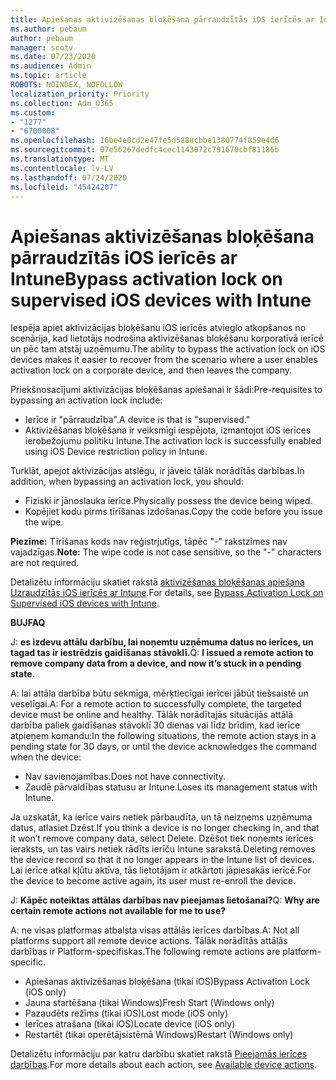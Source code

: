 ```yaml
---
title: Apiešanas aktivizēšanas bloķēšana pārraudzītās iOS ierīcēs ar Intune
ms.author: pebaum
author: pebaum
manager: scotv
ms.date: 07/23/2020
ms.audience: Admin
ms.topic: article
ROBOTS: NOINDEX, NOFOLLOW
localization_priority: Priority
ms.collection: Adm_O365
ms.custom:
- "1277"
- "6700008"
ms.openlocfilehash: 16be4e0cd2e47fe5d5888cbbe1380774f859e4d6
ms.sourcegitcommit: 07e56267dedfc4cec1143072c791670cbf81186b
ms.translationtype: MT
ms.contentlocale: lv-LV
ms.lasthandoff: 07/24/2020
ms.locfileid: "45424207"
---
```

# <a name="bypass-activation-lock-on-supervised-ios-devices-with-intune"></a><span data-ttu-id="24285-102">Apiešanas aktivizēšanas bloķēšana pārraudzītās iOS ierīcēs ar Intune</span><span class="sxs-lookup"><span data-stu-id="24285-102">Bypass activation lock on supervised iOS devices with Intune</span></span>

<span data-ttu-id="24285-103">Iespēja apiet aktivizācijas bloķēšanu iOS ierīcēs atvieglo atkopšanos no scenārija, kad lietotājs nodrošina aktivizēšanas bloķēšanu korporatīvā ierīcē un pēc tam atstāj uzņēmumu.</span><span class="sxs-lookup"><span data-stu-id="24285-103">The ability to bypass the activation lock on iOS devices makes it easier to recover from the scenario where a user enables activation lock on a corporate device, and then leaves the company.</span></span>

<span data-ttu-id="24285-104">Priekšnosacījumi aktivizācijas bloķēšanas apiešanai ir šādi:</span><span class="sxs-lookup"><span data-stu-id="24285-104">Pre-requisites to bypassing an activation lock include:</span></span>

- <span data-ttu-id="24285-105">Ierīce ir "pārraudzība".</span><span class="sxs-lookup"><span data-stu-id="24285-105">A device is that is "supervised."</span></span>
- <span data-ttu-id="24285-106">Aktivizēšanas bloķēšana ir veiksmīgi iespējota, izmantojot iOS ierīces ierobežojumu politiku Intune.</span><span class="sxs-lookup"><span data-stu-id="24285-106">The activation lock is successfully enabled using iOS Device restriction policy in Intune.</span></span>

<span data-ttu-id="24285-107">Turklāt, apejot aktivizācijas atslēgu, ir jāveic tālāk norādītās darbības.</span><span class="sxs-lookup"><span data-stu-id="24285-107">In addition, when bypassing an activation lock, you should:</span></span>

- <span data-ttu-id="24285-108">Fiziski ir jānoslauka ierīce.</span><span class="sxs-lookup"><span data-stu-id="24285-108">Physically possess the device being wiped.</span></span>
- <span data-ttu-id="24285-109">Kopējiet kodu pirms tīrīšanas izdošanas.</span><span class="sxs-lookup"><span data-stu-id="24285-109">Copy the code before you issue the wipe.</span></span>

<span data-ttu-id="24285-110">**Piezīme:** Tīrīšanas kods nav reģistrjutīgs, tāpēc "-" rakstzīmes nav vajadzīgas.</span><span class="sxs-lookup"><span data-stu-id="24285-110">**Note:** The wipe code is not case sensitive, so the "-" characters are not required.</span></span>

<span data-ttu-id="24285-111">Detalizētu informāciju skatiet rakstā [aktivizēšanas bloķēšanas apiešana Uzraudzītās iOS ierīcēs ar Intune](https://docs.microsoft.com/intune/device-activation-lock-bypass).</span><span class="sxs-lookup"><span data-stu-id="24285-111">For details, see [Bypass Activation Lock on Supervised iOS devices with Intune](https://docs.microsoft.com/intune/device-activation-lock-bypass).</span></span>

<span data-ttu-id="24285-112">**BUJ**</span><span class="sxs-lookup"><span data-stu-id="24285-112">**FAQ**</span></span>

<span data-ttu-id="24285-113">J: **es izdevu attālu darbību, lai noņemtu uzņēmuma datus no ierīces, un tagad tas ir iestrēdzis gaidīšanas stāvoklī.**</span><span class="sxs-lookup"><span data-stu-id="24285-113">Q: **I issued a remote action to remove company data from a device, and now it’s stuck in a pending state.**</span></span>

<span data-ttu-id="24285-114">A: lai attāla darbība būtu sekmīga, mērķtiecīgai ierīcei jābūt tiešsaistē un veselīgai.</span><span class="sxs-lookup"><span data-stu-id="24285-114">A: For a remote action to successfully complete, the targeted device must be online and healthy.</span></span> <span data-ttu-id="24285-115">Tālāk norādītajās situācijās attālā darbība paliek gaidīšanas stāvoklī 30 dienas vai līdz brīdim, kad ierīce atpieņem komandu:</span><span class="sxs-lookup"><span data-stu-id="24285-115">In the following situations, the remote action stays in a pending state for 30 days, or until the device acknowledges the command when the device:</span></span>

- <span data-ttu-id="24285-116">Nav savienojamības.</span><span class="sxs-lookup"><span data-stu-id="24285-116">Does not have connectivity.</span></span>
- <span data-ttu-id="24285-117">Zaudē pārvaldības statusu ar Intune.</span><span class="sxs-lookup"><span data-stu-id="24285-117">Loses its management status with Intune.</span></span>

<span data-ttu-id="24285-118">Ja uzskatāt, ka ierīce vairs netiek pārbaudīta, un tā neizņems uzņēmuma datus, atlasiet Dzēst.</span><span class="sxs-lookup"><span data-stu-id="24285-118">If you think a device is no longer checking in, and that it won’t remove company data, select Delete.</span></span> <span data-ttu-id="24285-119">Dzēšot tiek noņemts ierīces ieraksts, un tas vairs netiek rādīts ierīču Intune sarakstā.</span><span class="sxs-lookup"><span data-stu-id="24285-119">Deleting removes the device record so that it no longer appears in the Intune list of devices.</span></span> <span data-ttu-id="24285-120">Lai ierīce atkal kļūtu aktīva, tās lietotājam ir atkārtoti jāpiesakās ierīcē.</span><span class="sxs-lookup"><span data-stu-id="24285-120">For the device to become active again, its user must re-enroll the device.</span></span>

<span data-ttu-id="24285-121">J: **Kāpēc noteiktas attālas darbības nav pieejamas lietošanai?**</span><span class="sxs-lookup"><span data-stu-id="24285-121">Q: **Why are certain remote actions not available for me to use?**</span></span>

<span data-ttu-id="24285-122">A: ne visas platformas atbalsta visas attālās ierīces darbības.</span><span class="sxs-lookup"><span data-stu-id="24285-122">A: Not all platforms support all remote device actions.</span></span> <span data-ttu-id="24285-123">Tālāk norādītās attālās darbības ir Platform-specifiskas.</span><span class="sxs-lookup"><span data-stu-id="24285-123">The following remote actions are platform-specific.</span></span>

- <span data-ttu-id="24285-124">Apiešanas aktivizēšanas bloķēšana (tikai iOS)</span><span class="sxs-lookup"><span data-stu-id="24285-124">Bypass Activation Lock (iOS only)</span></span>
- <span data-ttu-id="24285-125">Jauna startēšana (tikai Windows)</span><span class="sxs-lookup"><span data-stu-id="24285-125">Fresh Start (Windows only)</span></span>
- <span data-ttu-id="24285-126">Pazaudēts režīms (tikai iOS)</span><span class="sxs-lookup"><span data-stu-id="24285-126">Lost mode (iOS only)</span></span>
- <span data-ttu-id="24285-127">Ierīces atrašana (tikai iOS)</span><span class="sxs-lookup"><span data-stu-id="24285-127">Locate device (iOS only)</span></span>
- <span data-ttu-id="24285-128">Restartēt (tikai operētājsistēmā Windows)</span><span class="sxs-lookup"><span data-stu-id="24285-128">Restart (Windows only)</span></span>

<span data-ttu-id="24285-129">Detalizētu informāciju par katru darbību skatiet rakstā [Pieejamās ierīces darbības](https://docs.microsoft.com/intune/device-management#available-device-actions).</span><span class="sxs-lookup"><span data-stu-id="24285-129">For more details about each action, see [Available device actions](https://docs.microsoft.com/intune/device-management#available-device-actions).</span></span>